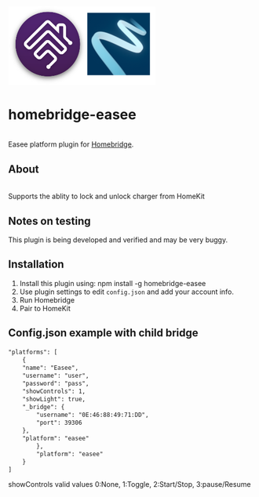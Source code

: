 <p align="left">
 <img width="300" src="logo/homebridge-easee.png" />
</p>

# homebridge-easee
<br>Easee platform plugin for [Homebridge](https://github.com/nfarina/homebridge).

## About

<br> Supports the ablity to lock and unlock charger from HomeKit

## Notes on testing

This plugin is being developed and verified and may be very buggy.

## Installation
1. Install this plugin using: npm install -g homebridge-easee
3. Use plugin settings to edit ``config.json`` and add your account info.
4. Run Homebridge
5. Pair to HomeKit

## Config.json example with child bridge
```
"platforms": [
	{
    "name": "Easee",
    "username": "user",
    "password": "pass",
    "showControls": 1,
    "showLight": true,
    "_bridge": {
        "username": "0E:46:88:49:71:DD",
        "port": 39306
    },
    "platform": "easee"
		},
		"platform": "easee"
	}
]
```
showControls valid values
0:None, 1:Toggle, 2:Start/Stop, 3:pause/Resume